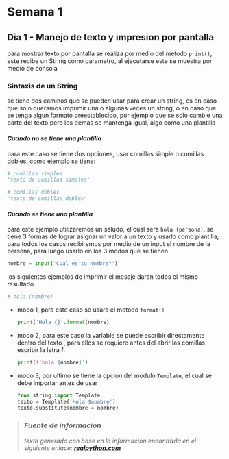 # Semana 1

## Dia 1 - Manejo de texto y impresion por pantalla

para mostrar texto por pantalla se realiza por medio
del metodo `print()`, este recibe un String como parametro,
al ejecutarse este se muestra por medio de consola

### Sintaxis de un String

se tiene dos caminos que se pueden usar para crear un string, es en
caso que solo queramos imprimir una o algunas veces un string, o en caso
que se tenga algun formato preestablecido, por ejemplo que se solo cambie
una parte del texto pero los demas se mantenga igual, algo como una plantilla

#### _Cuando no se tiene una plantilla_

para este caso se tiene dos opciones, usar comillas simple o comillas dobles,
como ejemplo se tiene:

```python
# comillas simples
'texto de comillas simples'

# comillas dobles
"texto de comillas dobles"
```

#### _Cuando se tiene una plantilla_

para este ejemplo utilizaremos un saludo, el cual sera `hola (persona)`.
se tiene 3 formas de lograr asignar un valor a un texto y usarlo como plantilla;
para todos los casos recibiremos por medio de un input el nombre de la persona,
para luego usarlo en los 3 modos que se tienen.

```python
nombre = input('Cual es tu nombre?')
```

los siguientes ejemplos de imprimir el mesaje daran todos el mismo resultado

```python
# hola (nombre)
```

-   modo 1, para este caso se usara el metodo `format()`
    ```python
    print('Hola {}'.format(nombre)
    ```
-   modo 2, para este caso la variable se puede escribir directamente dentro del texto
    , para ellos se requiere antes del abrir las comillas escribir la letra **f**.

    ```python
    print(f'hola {nombre}')
    ```

-   modo 3, por ultimo se tiene la opcion del modulo `Template`, el cual se debe importar
    antes de usar

    ```python
    from string import Template
    texto = Template('Hola $nombre')
    texto.substitute(nombre = nombre)
    ```

> ### _Fuente de informacion_
>
> _texto generado con base en la informacion encontrada en el
> siguiente enlace: [***realpython.com***](https://realpython.com/python-string-formatting/)_
